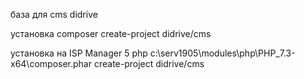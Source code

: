 
база для cms didrive

установка
composer create-project didrive/cms <puth>

установка на ISP Manager 5
php c:\serv1905\modules\php\PHP_7.3-x64\composer.phar create-project didrive/cms <puth>